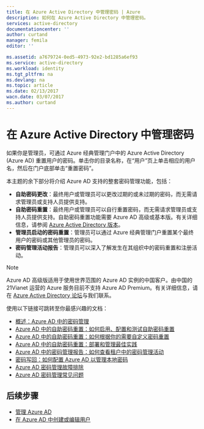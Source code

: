 ```yaml
---
title: 在 Azure Active Directory 中管理密码 | Azure
description: 如何在 Azure Active Directory 中管理密码。
services: active-directory
documentationcenter: ''
author: curtand
manager: femila
editor: ''

ms.assetid: a7679724-0ed5-4973-92e2-bd1285a6ef93
ms.service: active-directory
ms.workload: identity
ms.tgt_pltfrm: na
ms.devlang: na
ms.topic: article
ms.date: 02/13/2017
wacn.date: 03/07/2017
ms.author: curtand
---
```


# 在 Azure Active Directory 中管理密码
如果你是管理员，可通过 Azure 经典管理门户中的 Azure Active Directory (Azure AD) 重置用户的密码。单击你的目录名称，在“用户”页上单击相应的用户名，然后在门户底部单击“重置密码”。

本主题的余下部分将介绍 Azure AD 支持的整套密码管理功能，包括：

- **自助密码更改**：最终用户或管理员可以更改过期的或未过期的密码，而无需请求管理员或支持人员提供支持。
- **自助密码重置**：最终用户或管理员可以自行重置密码，而无需请求管理员或支持人员提供支持。自助密码重置功能需要 Azure AD 高级或基本版。有关详细信息，请参阅 [Azure Active Directory 版本](./active-directory-editions.md)。
- **管理员启动的密码重置**：管理员可以通过 Azure 经典管理门户重置某个最终用户的密码或其他管理员的密码。
- **密码管理活动报告**：管理员可以深入了解发生在其组织中的密码重置和注册活动。

> [!NOTE]
Azure AD 高级版适用于使用世界范围的 Azure AD 实例的中国客户。由中国的 21Vianet 运营的 Azure 服务目前不支持 Azure AD Premium。有关详细信息，请在 [Azure Active Directory 论坛](https://feedback.azure.com/forums/169401-azure-active-directory/)与我们联系。
>
>

使用以下链接可跳转至你最感兴趣的文档：

- [概述：Azure AD 中的密码管理](./active-directory-passwords-how-it-works.md)
- [Azure AD 中的自助密码重置：如何启用、配置和测试自助密码重置](./active-directory-passwords-getting-started.md#enable-users-to-reset-their-azure-ad-passwords)
- [Azure AD 中的自助密码重置：如何根据你的需要自定义密码重置](./active-directory-passwords-customize.md)
- [Azure AD 中的自助密码重置：部署和管理最佳实践](./active-directory-passwords-best-practices.md)
- [Azure AD 中的密码管理报告：如何查看租户中的密码管理活动](./active-directory-passwords-get-insights.md)
- [密码写回：如何配置 Azure AD 以管理本地密码](./active-directory-passwords-getting-started.md#enable-users-to-reset-or-change-their-ad-passwords)
- [Azure AD 密码管理故障排除](./active-directory-passwords-troubleshoot.md)
- [Azure AD 密码管理常见问题](./active-directory-passwords-faq.md)

## 后续步骤
- [管理 Azure AD](./active-directory-administer.md)
- [在 Azure AD 中创建或编辑用户](./active-directory-create-users.md)

<!---HONumber=Mooncake_0227_2017-->
<!--Update_Description: update meta properties -->